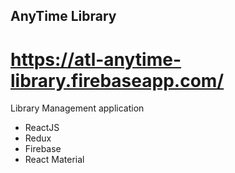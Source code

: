 ## AnyTime Library
# https://atl-anytime-library.firebaseapp.com/ 

Library Management application

- ReactJS
- Redux
- Firebase
- React Material
